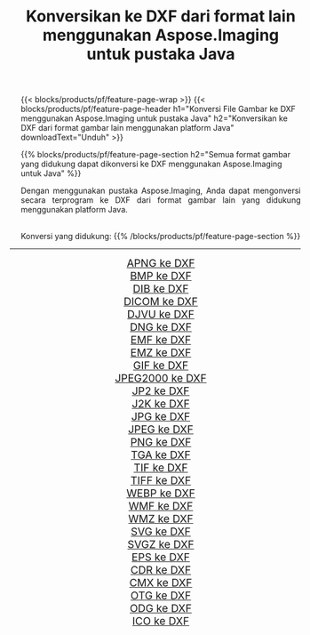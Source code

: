 ﻿---
title: Konversikan ke DXF dari format lain menggunakan Aspose.Imaging untuk pustaka Java 
weight: 3920
url: /id/java/conversion/to/dxf/ 
lang: id
langdirlevel: 2
locales: zh-hans,ja,it,ru,de,es,fr,nl,id,lt,pl,pt,vi,tr,ko,zh-hant,ar,hi,th,sv,cs,uk,he
description: Menggunakan Aspose.Imaging Anda dapat mengonversi ke DXF dari format lain menggunakan Java
---

{{< blocks/products/pf/feature-page-wrap >}}
{{< blocks/products/pf/feature-page-header h1="Konversi File Gambar ke DXF menggunakan Aspose.Imaging untuk pustaka Java" h2="Konversikan ke DXF dari format gambar lain menggunakan platform Java" downloadText="Unduh" >}}


{{% blocks/products/pf/feature-page-section  h2="Semua format gambar yang didukung dapat dikonversi ke DXF menggunakan Aspose.Imaging untuk Java" %}}
<p align=justify>Dengan menggunakan pustaka Aspose.Imaging, Anda dapat mengonversi secara terprogram ke DXF dari format gambar lain yang didukung menggunakan platform Java.</p>
<br/>
Konversi yang didukung:
{{% /blocks/products/pf/feature-page-section %}}
<div class="container-fluid productfamilypage bg-gray">
    <div class="convertypes bg-gray agp-content section">
        <div class="container">
		<hr style="margin-left:-20px;"/>
		<div class="row other-converters" style="gap: 10px;font-size: 19px;text-align:center;">
		    <div class='col-md-2 other-converter remove-lp remove-rp'><a href="/imaging/id/java/conversion/apng-to-dxf/" style="padding:15px;">APNG ke DXF</a></div>
<div class='col-md-2 other-converter remove-lp remove-rp'><a href="/imaging/id/java/conversion/bmp-to-dxf/" style="padding:15px;">BMP ke DXF</a></div>
<div class='col-md-2 other-converter remove-lp remove-rp'><a href="/imaging/id/java/conversion/dib-to-dxf/" style="padding:15px;">DIB ke DXF</a></div>
<div class='col-md-2 other-converter remove-lp remove-rp'><a href="/imaging/id/java/conversion/dicom-to-dxf/" style="padding:15px;">DICOM ke DXF</a></div>
<div class='col-md-2 other-converter remove-lp remove-rp'><a href="/imaging/id/java/conversion/djvu-to-dxf/" style="padding:15px;">DJVU ke DXF</a></div>
<div class='col-md-2 other-converter remove-lp remove-rp'><a href="/imaging/id/java/conversion/dng-to-dxf/" style="padding:15px;">DNG ke DXF</a></div>
<div class='col-md-2 other-converter remove-lp remove-rp'><a href="/imaging/id/java/conversion/emf-to-dxf/" style="padding:15px;">EMF ke DXF</a></div>
<div class='col-md-2 other-converter remove-lp remove-rp'><a href="/imaging/id/java/conversion/emz-to-dxf/" style="padding:15px;">EMZ ke DXF</a></div>
<div class='col-md-2 other-converter remove-lp remove-rp'><a href="/imaging/id/java/conversion/gif-to-dxf/" style="padding:15px;">GIF ke DXF</a></div>
<div class='col-md-2 other-converter remove-lp remove-rp'><a href="/imaging/id/java/conversion/jpeg2000-to-dxf/" style="padding:15px;">JPEG2000 ke DXF</a></div>
<div class='col-md-2 other-converter remove-lp remove-rp'><a href="/imaging/id/java/conversion/jp2-to-dxf/" style="padding:15px;">JP2 ke DXF</a></div>
<div class='col-md-2 other-converter remove-lp remove-rp'><a href="/imaging/id/java/conversion/j2k-to-dxf/" style="padding:15px;">J2K ke DXF</a></div>
<div class='col-md-2 other-converter remove-lp remove-rp'><a href="/imaging/id/java/conversion/jpg-to-dxf/" style="padding:15px;">JPG ke DXF</a></div>
<div class='col-md-2 other-converter remove-lp remove-rp'><a href="/imaging/id/java/conversion/jpeg-to-dxf/" style="padding:15px;">JPEG ke DXF</a></div>
<div class='col-md-2 other-converter remove-lp remove-rp'><a href="/imaging/id/java/conversion/png-to-dxf/" style="padding:15px;">PNG ke DXF</a></div>
<div class='col-md-2 other-converter remove-lp remove-rp'><a href="/imaging/id/java/conversion/tga-to-dxf/" style="padding:15px;">TGA ke DXF</a></div>
<div class='col-md-2 other-converter remove-lp remove-rp'><a href="/imaging/id/java/conversion/tif-to-dxf/" style="padding:15px;">TIF ke DXF</a></div>
<div class='col-md-2 other-converter remove-lp remove-rp'><a href="/imaging/id/java/conversion/tiff-to-dxf/" style="padding:15px;">TIFF ke DXF</a></div>
<div class='col-md-2 other-converter remove-lp remove-rp'><a href="/imaging/id/java/conversion/webp-to-dxf/" style="padding:15px;">WEBP ke DXF</a></div>
<div class='col-md-2 other-converter remove-lp remove-rp'><a href="/imaging/id/java/conversion/wmf-to-dxf/" style="padding:15px;">WMF ke DXF</a></div>
<div class='col-md-2 other-converter remove-lp remove-rp'><a href="/imaging/id/java/conversion/wmz-to-dxf/" style="padding:15px;">WMZ ke DXF</a></div>
<div class='col-md-2 other-converter remove-lp remove-rp'><a href="/imaging/id/java/conversion/svg-to-dxf/" style="padding:15px;">SVG ke DXF</a></div>
<div class='col-md-2 other-converter remove-lp remove-rp'><a href="/imaging/id/java/conversion/svgz-to-dxf/" style="padding:15px;">SVGZ ke DXF</a></div>
<div class='col-md-2 other-converter remove-lp remove-rp'><a href="/imaging/id/java/conversion/eps-to-dxf/" style="padding:15px;">EPS ke DXF</a></div>
<div class='col-md-2 other-converter remove-lp remove-rp'><a href="/imaging/id/java/conversion/cdr-to-dxf/" style="padding:15px;">CDR ke DXF</a></div>
<div class='col-md-2 other-converter remove-lp remove-rp'><a href="/imaging/id/java/conversion/cmx-to-dxf/" style="padding:15px;">CMX ke DXF</a></div>
<div class='col-md-2 other-converter remove-lp remove-rp'><a href="/imaging/id/java/conversion/otg-to-dxf/" style="padding:15px;">OTG ke DXF</a></div>
<div class='col-md-2 other-converter remove-lp remove-rp'><a href="/imaging/id/java/conversion/odg-to-dxf/" style="padding:15px;">ODG ke DXF</a></div>
<div class='col-md-2 other-converter remove-lp remove-rp'><a href="/imaging/id/java/conversion/ico-to-dxf/" style="padding:15px;">ICO ke DXF</a></div>
                </div>
        </div>
    </div>
</div>
<br/>

